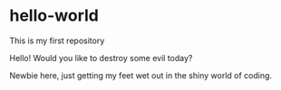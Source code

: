 # hello-world
This is my first repository

Hello! Would you like to destroy some evil today? 

Newbie here, just getting my feet wet out in the shiny world of coding.
